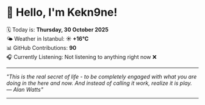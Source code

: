 # 👋 Hello, I'm Kekn9ne!

🗓️ Today is: **Thursday, 30 October 2025**  
🌤️ Weather in Istanbul: **☀️   +16°C**  
📊 GitHub Contributions: **90**  
🎧 Currently Listening: Not listening to anything right now ❌

---

_"This is the real secret of life - to be completely engaged with what you are doing in the here and now. And instead of calling it work, realize it is play. — *Alan Watts*"_

---
